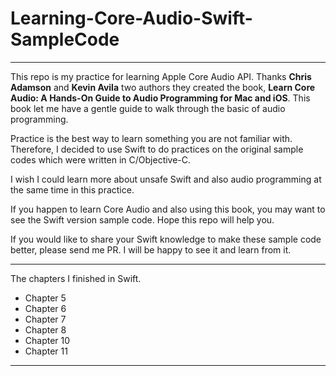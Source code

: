 # Learning-Core-Audio-Swift-SampleCode

---
This repo is my practice for learning Apple Core Audio API. Thanks **Chris Adamson** and **Kevin Avila** two authors they created the book, **Learn Core Audio: A Hands-On Guide to Audio Programming for Mac and iOS**. This book let me have a gentle guide to walk through the basic of audio programming. 

Practice is the best way to learn something you are not familiar with. Therefore, I decided to use Swift to do practices on the original sample codes which were written in C/Objective-C.

I wish I could learn more about unsafe Swift and also audio programming at the same time in this practice. 

If you happen to learn Core Audio and also using this book, you may want to see the Swift version sample code. Hope this repo will help you.

If you would like to share your Swift knowledge to make these sample code better, please send me PR. I will be happy to see it and learn from it.  
 
---

The chapters I finished in Swift.

* Chapter 5
* Chapter 6
* Chapter 7
* Chapter 8
* Chapter 10
* Chapter 11

---
